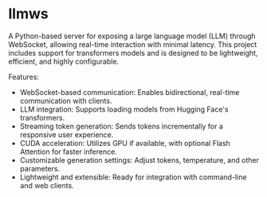 # llmws
A Python-based server for exposing a large language model (LLM) through WebSocket, allowing real-time interaction with minimal latency. This project includes support for transformers models and is designed to be lightweight, efficient, and highly configurable.


Features:
* WebSocket-based communication: Enables bidirectional, real-time communication with clients.
* LLM integration: Supports loading models from Hugging Face's transformers.
* Streaming token generation: Sends tokens incrementally for a responsive user experience.
* CUDA acceleration: Utilizes GPU if available, with optional Flash Attention for faster inference.
* Customizable generation settings: Adjust tokens, temperature, and other parameters.
* Lightweight and extensible: Ready for integration with command-line and web clients.
